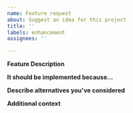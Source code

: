 ```yaml
---
name: Feature request
about: Suggest an idea for this project
title: ''
labels: enhancement
assignees: ''

---
```


**Feature Description**
<!-- Describe the new requested feature here -->

**It should be implemented because...**
<!-- Why should we add this feature? Explain it here -->

**Describe alternatives you've considered**
<!-- Are there other possibilities to achieve the same result? -->

**Additional context**
<!-- Add any other context or screenshots about the feature request here -->
